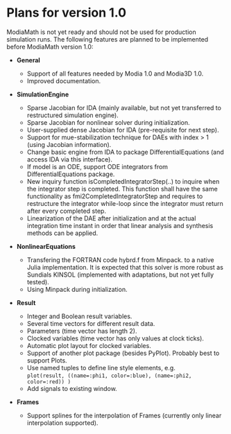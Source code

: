 # Plans for version 1.0

ModiaMath is not yet ready and should not be used for production simulation runs.
The following features are planned to be implemented before ModiaMath version 1.0:

- **General**
  - Support of all features needed by Modia 1.0 and Modia3D 1.0.
  - Improved documentation.

- **SimulationEngine**
  - Sparse Jacobian for IDA (mainly available, but not yet transferred to restructured simulation engine).
  - Sparse Jacobian for nonlinear solver during initialization.
  - User-supplied dense Jacobian for IDA (pre-requisite for next step).
  - Support for mue-stabilization technique for DAEs with index > 1
    (using Jacobian information).
  - Change basic engine from IDA to package DifferentialEquations (and access IDA via this interface).
  - If model is an ODE, support ODE integrators from DifferentialEquations package.
  - New inquiry function isCompletedIntegratorStep(..) to inquire when the integrator step 
    is completed. This function shall have the same functionality as fmi2CompletedIntegratorStep and
    requires to restructure the integrator while-loop since the integrator must return after every
    completed step.
  - Linearization of the DAE after initialization and at the actual integration time instant in order
    that linear analysis and synthesis methods can be applied.

- **NonlinearEquations**
  - Transfering the FORTRAN code hybrd.f from Minpack.
    to a native Julia implementation. It is expected that this solver
    is more robust as Sundials KINSOL (implemented with adaptations, but not yet fully tested).
  - Using Minpack during initialization.

- **Result**
  - Integer and Boolean result variables.
  - Several time vectors for different result data.
  - Parameters (time vector has length 2).
  - Clocked variables (time vector has only values at clock ticks).
  - Automatic plot layout for clocked variables.
  - Support of another plot package (besides PyPlot). Probably best to 
    support Plots.
  - Use named tuples to define line style elements, e.g.\
    `plot(result, ((name=:phi1, color=:blue), (name=:phi2, color=:red)) )`
  - Add signals to existing window.

- **Frames**
  - Support splines for the interpolation of Frames
    (currently only linear interpolation supported).

